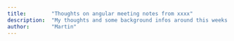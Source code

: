 ```yaml
---
title:        "Thoughts on angular meeting notes from xxxx"
description:  "My thoughts and some background infos around this weeks angular meeting notes"
author:       "Martin"
---
```

